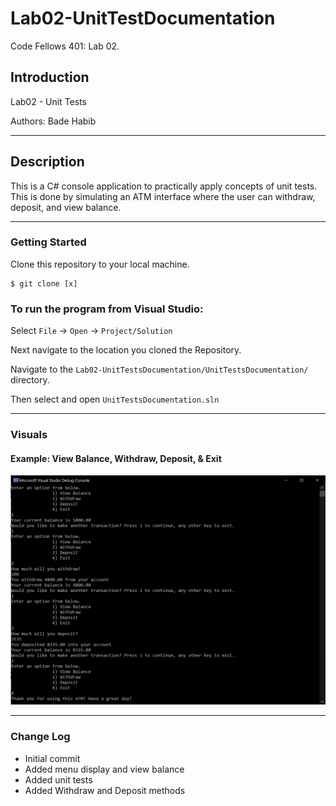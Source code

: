 # Lab02-UnitTestDocumentation
Code Fellows 401: Lab 02.

## Introduction

Lab02 - Unit Tests

Authors: Bade Habib

----

## Description
This is a C# console application to practically apply concepts of unit tests. This is done by simulating an ATM interface where the user can withdraw, deposit, and view balance.

---

### Getting Started
Clone this repository to your local machine.

```
$ git clone [x]
```

### To run the program from Visual Studio:
Select ```File``` -> ```Open``` -> ```Project/Solution```

Next navigate to the location you cloned the Repository.

Navigate to the ```Lab02-UnitTestsDocumentation/UnitTestsDocumentation/``` directory.

Then select and open ```UnitTestsDocumentation.sln```

---
### Visuals
#### Example: View Balance, Withdraw, Deposit, & Exit
![Example Program - Program Runthrough](./UnitTestsDocumentation/assets/lab2-screen.png)

---
### Change Log
- Initial commit
- Added menu display and view balance
- Added unit tests
- Added Withdraw and Deposit methods

